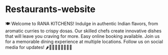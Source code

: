 # Restaurants-website
 🍽️ Welcome to RANA KITCHENS! Indulge in authentic Indian flavors, from aromatic curries to crispy dosas. Our skilled chefs create innovative dishes that will leave you craving for more. Easy online booking available. Join us for a memorable dining experience at multiple locations. Follow us on social media for updates! 🌶️🍛✨🍴🥘🌿👨‍🍳🌟
